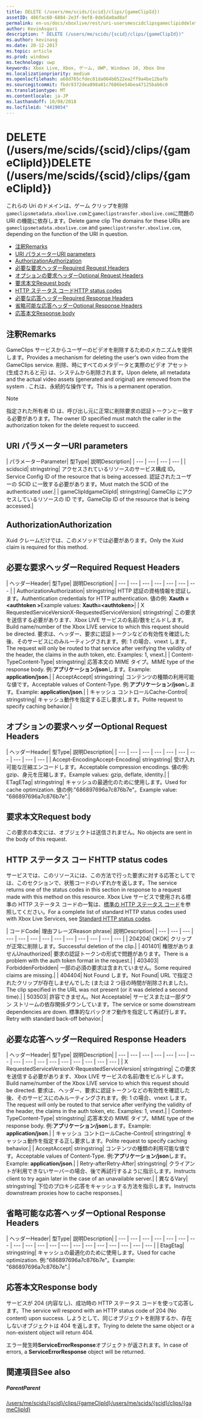 ```yaml
---
title: DELETE (/users/me/scids/{scid}/clips/{gameClipId})
assetID: 486fac60-6884-2e3f-9ef8-8de5da0ad8af
permalink: en-us/docs/xboxlive/rest/uri-usersmescidclipsgameclipiddelete.html
author: KevinAsgari
description: " DELETE (/users/me/scids/{scid}/clips/{gameClipId})"
ms.author: kevinasg
ms.date: 20-12-2017
ms.topic: article
ms.prod: windows
ms.technology: uwp
keywords: Xbox Live, Xbox, ゲーム, UWP, Windows 10, Xbox One
ms.localizationpriority: medium
ms.openlocfilehash: a68d765cfdec81da064b0522ea2ff9a4be12bafb
ms.sourcegitcommit: fbdc9372dea898a01c7686be54bea47125bab6c0
ms.translationtype: MT
ms.contentlocale: ja-JP
ms.lasthandoff: 10/08/2018
ms.locfileid: "4419054"
---
```

# <a name="delete-usersmescidsscidclipsgameclipid"></a><span data-ttu-id="14d2c-104">DELETE (/users/me/scids/{scid}/clips/{gameClipId})</span><span class="sxs-lookup"><span data-stu-id="14d2c-104">DELETE (/users/me/scids/{scid}/clips/{gameClipId})</span></span>
<span data-ttu-id="14d2c-105">これらの Uri のドメインは、ゲーム クリップを削除`gameclipsmetadata.xboxlive.com`と`gameclipstransfer.xboxlive.com`に問題の URI の機能に依存します。</span><span class="sxs-lookup"><span data-stu-id="14d2c-105">Delete game clip The domains for these URIs are `gameclipsmetadata.xboxlive.com` and `gameclipstransfer.xboxlive.com`, depending on the function of the URI in question.</span></span>
 
  * [<span data-ttu-id="14d2c-106">注釈</span><span class="sxs-lookup"><span data-stu-id="14d2c-106">Remarks</span></span>](#ID4EX)
  * [<span data-ttu-id="14d2c-107">URI パラメーター</span><span class="sxs-lookup"><span data-stu-id="14d2c-107">URI parameters</span></span>](#ID4ECB)
  * [<span data-ttu-id="14d2c-108">Authorization</span><span class="sxs-lookup"><span data-stu-id="14d2c-108">Authorization</span></span>](#ID4ENB)
  * [<span data-ttu-id="14d2c-109">必要な要求ヘッダー</span><span class="sxs-lookup"><span data-stu-id="14d2c-109">Required Request Headers</span></span>](#ID4EYB)
  * [<span data-ttu-id="14d2c-110">オプションの要求ヘッダー</span><span class="sxs-lookup"><span data-stu-id="14d2c-110">Optional Request Headers</span></span>](#ID4EEE)
  * [<span data-ttu-id="14d2c-111">要求本文</span><span class="sxs-lookup"><span data-stu-id="14d2c-111">Request body</span></span>](#ID4ENF)
  * [<span data-ttu-id="14d2c-112">HTTP ステータス コード</span><span class="sxs-lookup"><span data-stu-id="14d2c-112">HTTP status codes</span></span>](#ID4EYF)
  * [<span data-ttu-id="14d2c-113">必要な応答ヘッダー</span><span class="sxs-lookup"><span data-stu-id="14d2c-113">Required Response Headers</span></span>](#ID4EIAAC)
  * [<span data-ttu-id="14d2c-114">省略可能な応答ヘッダー</span><span class="sxs-lookup"><span data-stu-id="14d2c-114">Optional Response Headers</span></span>](#ID4E2CAC)
  * [<span data-ttu-id="14d2c-115">応答本文</span><span class="sxs-lookup"><span data-stu-id="14d2c-115">Response body</span></span>](#ID4E2DAC)
 
<a id="ID4EX"></a>

 
## <a name="remarks"></a><span data-ttu-id="14d2c-116">注釈</span><span class="sxs-lookup"><span data-stu-id="14d2c-116">Remarks</span></span>
 
<span data-ttu-id="14d2c-117">GameClips サービスからユーザーのビデオを削除するためのメカニズムを提供します。</span><span class="sxs-lookup"><span data-stu-id="14d2c-117">Provides a mechanism for deleting the user's own video from the GameClips service.</span></span> <span data-ttu-id="14d2c-118">削除、時にすべてのメタデータと実際のビデオ アセット (生成されると元) は、システムから削除されます。</span><span class="sxs-lookup"><span data-stu-id="14d2c-118">Upon delete, all metadata and the actual video assets (generated and original) are removed from the system .</span></span> <span data-ttu-id="14d2c-119">これは、永続的な操作です。</span><span class="sxs-lookup"><span data-stu-id="14d2c-119">This is a permanent operation.</span></span> 

> [!NOTE] 
> <span data-ttu-id="14d2c-120">指定された所有者 ID は、呼び出し元に正常に削除要求の認証トークンと一致する必要があります。</span><span class="sxs-lookup"><span data-stu-id="14d2c-120">The owner ID specified must match the caller in the authorization token for the delete request to succeed.</span></span> 


  
<a id="ID4ECB"></a>

 
## <a name="uri-parameters"></a><span data-ttu-id="14d2c-121">URI パラメーター</span><span class="sxs-lookup"><span data-stu-id="14d2c-121">URI parameters</span></span>
 
| <span data-ttu-id="14d2c-122">パラメーター</span><span class="sxs-lookup"><span data-stu-id="14d2c-122">Parameter</span></span>| <span data-ttu-id="14d2c-123">型</span><span class="sxs-lookup"><span data-stu-id="14d2c-123">Type</span></span>| <span data-ttu-id="14d2c-124">説明</span><span class="sxs-lookup"><span data-stu-id="14d2c-124">Description</span></span>| 
| --- | --- | --- | --- | 
| <span data-ttu-id="14d2c-125">scid</span><span class="sxs-lookup"><span data-stu-id="14d2c-125">scid</span></span>| <span data-ttu-id="14d2c-126">string</span><span class="sxs-lookup"><span data-stu-id="14d2c-126">string</span></span>| <span data-ttu-id="14d2c-127">アクセスされているリソースのサービス構成 ID。</span><span class="sxs-lookup"><span data-stu-id="14d2c-127">Service Config ID of the resource that is being accessed.</span></span> <span data-ttu-id="14d2c-128">認証されたユーザーの SCID に一致する必要があります。</span><span class="sxs-lookup"><span data-stu-id="14d2c-128">Must match the SCID of the authenticated user.</span></span>| 
| <span data-ttu-id="14d2c-129">gameClipId</span><span class="sxs-lookup"><span data-stu-id="14d2c-129">gameClipId</span></span>| <span data-ttu-id="14d2c-130">string</span><span class="sxs-lookup"><span data-stu-id="14d2c-130">string</span></span>| <span data-ttu-id="14d2c-131">GameClip にアクセスしているリソースの ID です。</span><span class="sxs-lookup"><span data-stu-id="14d2c-131">GameClip ID of the resource that is being accessed.</span></span>| 
  
<a id="ID4ENB"></a>

 
## <a name="authorization"></a><span data-ttu-id="14d2c-132">Authorization</span><span class="sxs-lookup"><span data-stu-id="14d2c-132">Authorization</span></span>
 
<span data-ttu-id="14d2c-133">Xuid クレームだけでは、このメソッドでは必要があります。</span><span class="sxs-lookup"><span data-stu-id="14d2c-133">Only the Xuid claim is required for this method.</span></span>
  
<a id="ID4EYB"></a>

 
## <a name="required-request-headers"></a><span data-ttu-id="14d2c-134">必要な要求ヘッダー</span><span class="sxs-lookup"><span data-stu-id="14d2c-134">Required Request Headers</span></span>
 
| <span data-ttu-id="14d2c-135">ヘッダー</span><span class="sxs-lookup"><span data-stu-id="14d2c-135">Header</span></span>| <span data-ttu-id="14d2c-136">型</span><span class="sxs-lookup"><span data-stu-id="14d2c-136">Type</span></span>| <span data-ttu-id="14d2c-137">説明</span><span class="sxs-lookup"><span data-stu-id="14d2c-137">Description</span></span>| 
| --- | --- | --- | --- | --- | --- | --- | 
| <span data-ttu-id="14d2c-138">Authorization</span><span class="sxs-lookup"><span data-stu-id="14d2c-138">Authorization</span></span>| <span data-ttu-id="14d2c-139">string</span><span class="sxs-lookup"><span data-stu-id="14d2c-139">string</span></span>| <span data-ttu-id="14d2c-140">HTTP 認証の資格情報を認証します。</span><span class="sxs-lookup"><span data-stu-id="14d2c-140">Authentication credentials for HTTP authentication.</span></span> <span data-ttu-id="14d2c-141">値の例: <b>Xauth =&lt;authtoken ></b></span><span class="sxs-lookup"><span data-stu-id="14d2c-141">Example values: <b>Xauth=&lt;authtoken></b></span></span>| 
| <span data-ttu-id="14d2c-142">X RequestedServiceVersion</span><span class="sxs-lookup"><span data-stu-id="14d2c-142">X-RequestedServiceVersion</span></span>| <span data-ttu-id="14d2c-143">string</span><span class="sxs-lookup"><span data-stu-id="14d2c-143">string</span></span>| <span data-ttu-id="14d2c-144">この要求を送信する必要があります、Xbox LIVE サービスの名前/数をビルドします。</span><span class="sxs-lookup"><span data-stu-id="14d2c-144">Build name/number of the Xbox LIVE service to which this request should be directed.</span></span> <span data-ttu-id="14d2c-145">要求は、ヘッダー、要求に認証トークンなどの有効性を確認した後、そのサービスにのみルーティングされます。例: 1 の場合、vnext します。</span><span class="sxs-lookup"><span data-stu-id="14d2c-145">The request will only be routed to that service after verifying the validity of the header, the claims in the auth token, etc. Examples: 1, vnext.</span></span>| 
| <span data-ttu-id="14d2c-146">Content-Type</span><span class="sxs-lookup"><span data-stu-id="14d2c-146">Content-Type</span></span>| <span data-ttu-id="14d2c-147">string</span><span class="sxs-lookup"><span data-stu-id="14d2c-147">string</span></span>| <span data-ttu-id="14d2c-148">応答本文の MIME タイプ。</span><span class="sxs-lookup"><span data-stu-id="14d2c-148">MIME type of the response body.</span></span> <span data-ttu-id="14d2c-149">例:<b>アプリケーション/json</b>します。</span><span class="sxs-lookup"><span data-stu-id="14d2c-149">Example: <b>application/json</b>.</span></span>| 
| <span data-ttu-id="14d2c-150">Accept</span><span class="sxs-lookup"><span data-stu-id="14d2c-150">Accept</span></span>| <span data-ttu-id="14d2c-151">string</span><span class="sxs-lookup"><span data-stu-id="14d2c-151">string</span></span>| <span data-ttu-id="14d2c-152">コンテンツの種類の利用可能な値です。</span><span class="sxs-lookup"><span data-stu-id="14d2c-152">Acceptable values of Content-Type.</span></span> <span data-ttu-id="14d2c-153">例:<b>アプリケーション/json</b>します。</span><span class="sxs-lookup"><span data-stu-id="14d2c-153">Example: <b>application/json</b>.</span></span>| 
| <span data-ttu-id="14d2c-154">キャッシュ コントロール</span><span class="sxs-lookup"><span data-stu-id="14d2c-154">Cache-Control</span></span>| <span data-ttu-id="14d2c-155">string</span><span class="sxs-lookup"><span data-stu-id="14d2c-155">string</span></span>| <span data-ttu-id="14d2c-156">キャッシュ動作を指定する正し要求します。</span><span class="sxs-lookup"><span data-stu-id="14d2c-156">Polite request to specify caching behavior.</span></span>| 
  
<a id="ID4EEE"></a>

 
## <a name="optional-request-headers"></a><span data-ttu-id="14d2c-157">オプションの要求ヘッダー</span><span class="sxs-lookup"><span data-stu-id="14d2c-157">Optional Request Headers</span></span>
 
| <span data-ttu-id="14d2c-158">ヘッダー</span><span class="sxs-lookup"><span data-stu-id="14d2c-158">Header</span></span>| <span data-ttu-id="14d2c-159">型</span><span class="sxs-lookup"><span data-stu-id="14d2c-159">Type</span></span>| <span data-ttu-id="14d2c-160">説明</span><span class="sxs-lookup"><span data-stu-id="14d2c-160">Description</span></span>| 
| --- | --- | --- | --- | --- | --- | --- | --- | --- | --- | 
| <span data-ttu-id="14d2c-161">Accept-Encoding</span><span class="sxs-lookup"><span data-stu-id="14d2c-161">Accept-Encoding</span></span>| <span data-ttu-id="14d2c-162">string</span><span class="sxs-lookup"><span data-stu-id="14d2c-162">string</span></span>| <span data-ttu-id="14d2c-163">受け入れ可能な圧縮エンコードします。</span><span class="sxs-lookup"><span data-stu-id="14d2c-163">Acceptable compression encodings.</span></span> <span data-ttu-id="14d2c-164">値の例: gzip、身元を圧縮します。</span><span class="sxs-lookup"><span data-stu-id="14d2c-164">Example values: gzip, deflate, identity.</span></span>| 
| <span data-ttu-id="14d2c-165">ETag</span><span class="sxs-lookup"><span data-stu-id="14d2c-165">ETag</span></span>| <span data-ttu-id="14d2c-166">string</span><span class="sxs-lookup"><span data-stu-id="14d2c-166">string</span></span>| <span data-ttu-id="14d2c-167">キャッシュの最適化のために使用します。</span><span class="sxs-lookup"><span data-stu-id="14d2c-167">Used for cache optimization.</span></span> <span data-ttu-id="14d2c-168">値の例:"686897696a7c876b7e"。</span><span class="sxs-lookup"><span data-stu-id="14d2c-168">Example value: "686897696a7c876b7e".</span></span>| 
  
<a id="ID4ENF"></a>

 
## <a name="request-body"></a><span data-ttu-id="14d2c-169">要求本文</span><span class="sxs-lookup"><span data-stu-id="14d2c-169">Request body</span></span>
 
<span data-ttu-id="14d2c-170">この要求の本文には、オブジェクトは送信されません。</span><span class="sxs-lookup"><span data-stu-id="14d2c-170">No objects are sent in the body of this request.</span></span>
  
<a id="ID4EYF"></a>

 
## <a name="http-status-codes"></a><span data-ttu-id="14d2c-171">HTTP ステータス コード</span><span class="sxs-lookup"><span data-stu-id="14d2c-171">HTTP status codes</span></span>
 
<span data-ttu-id="14d2c-172">サービスでは、このリソースには、この方法で行った要求に対する応答としてでは、このセクションで、状態コードのいずれかを返します。</span><span class="sxs-lookup"><span data-stu-id="14d2c-172">The service returns one of the status codes in this section in response to a request made with this method on this resource.</span></span> <span data-ttu-id="14d2c-173">Xbox Live サービスで使用される標準の HTTP ステータス コードの一覧は、[標準の HTTP ステータス コード](../../additional/httpstatuscodes.md)を参照してください。</span><span class="sxs-lookup"><span data-stu-id="14d2c-173">For a complete list of standard HTTP status codes used with Xbox Live Services, see [Standard HTTP status codes](../../additional/httpstatuscodes.md).</span></span>
 
| <span data-ttu-id="14d2c-174">コード</span><span class="sxs-lookup"><span data-stu-id="14d2c-174">Code</span></span>| <span data-ttu-id="14d2c-175">理由フレーズ</span><span class="sxs-lookup"><span data-stu-id="14d2c-175">Reason phrase</span></span>| <span data-ttu-id="14d2c-176">説明</span><span class="sxs-lookup"><span data-stu-id="14d2c-176">Description</span></span>| 
| --- | --- | --- | --- | --- | --- | --- | --- | --- | --- | --- | --- | --- | 
| <span data-ttu-id="14d2c-177">204</span><span class="sxs-lookup"><span data-stu-id="14d2c-177">204</span></span>| <span data-ttu-id="14d2c-178">OK</span><span class="sxs-lookup"><span data-stu-id="14d2c-178">OK</span></span>| <span data-ttu-id="14d2c-179">クリップが正常に削除します。</span><span class="sxs-lookup"><span data-stu-id="14d2c-179">Successful deletion of the clip.</span></span>| 
| <span data-ttu-id="14d2c-180">401</span><span class="sxs-lookup"><span data-stu-id="14d2c-180">401</span></span>| <span data-ttu-id="14d2c-181">権限がありません</span><span class="sxs-lookup"><span data-stu-id="14d2c-181">Unauthorized</span></span>| <span data-ttu-id="14d2c-182">要求の認証トークンの形式で問題があります。</span><span class="sxs-lookup"><span data-stu-id="14d2c-182">There is a problem with the auth token format in the request.</span></span>| 
| <span data-ttu-id="14d2c-183">403</span><span class="sxs-lookup"><span data-stu-id="14d2c-183">403</span></span>| <span data-ttu-id="14d2c-184">Forbidden</span><span class="sxs-lookup"><span data-stu-id="14d2c-184">Forbidden</span></span>| <span data-ttu-id="14d2c-185">一部の必須の要求は含まれていません。</span><span class="sxs-lookup"><span data-stu-id="14d2c-185">Some required claims are missing.</span></span>| 
| <span data-ttu-id="14d2c-186">404</span><span class="sxs-lookup"><span data-stu-id="14d2c-186">404</span></span>| <span data-ttu-id="14d2c-187">Not Found します。</span><span class="sxs-lookup"><span data-stu-id="14d2c-187">Not Found</span></span>| <span data-ttu-id="14d2c-188">URL で指定されたクリップが存在しませんでした (または 2 つ目の時間が削除されました)。</span><span class="sxs-lookup"><span data-stu-id="14d2c-188">The clip specified in the URL was not present (or it was deleted a second time).</span></span>| 
| <span data-ttu-id="14d2c-189">503</span><span class="sxs-lookup"><span data-stu-id="14d2c-189">503</span></span>| <span data-ttu-id="14d2c-190">許容できません。</span><span class="sxs-lookup"><span data-stu-id="14d2c-190">Not Acceptable</span></span>| <span data-ttu-id="14d2c-191">サービスまたは一部ダウン ストリームの依存関係ダウンしています。</span><span class="sxs-lookup"><span data-stu-id="14d2c-191">The service or some downstream dependencies are down.</span></span> <span data-ttu-id="14d2c-192">標準的なバックオフ動作を指定して再試行します。</span><span class="sxs-lookup"><span data-stu-id="14d2c-192">Retry with standard back-off behavior.</span></span>| 
  
<a id="ID4EIAAC"></a>

 
## <a name="required-response-headers"></a><span data-ttu-id="14d2c-193">必要な応答ヘッダー</span><span class="sxs-lookup"><span data-stu-id="14d2c-193">Required Response Headers</span></span>
 
| <span data-ttu-id="14d2c-194">ヘッダー</span><span class="sxs-lookup"><span data-stu-id="14d2c-194">Header</span></span>| <span data-ttu-id="14d2c-195">型</span><span class="sxs-lookup"><span data-stu-id="14d2c-195">Type</span></span>| <span data-ttu-id="14d2c-196">説明</span><span class="sxs-lookup"><span data-stu-id="14d2c-196">Description</span></span>| 
| --- | --- | --- | --- | --- | --- | --- | --- | --- | --- | --- | --- | --- | --- | --- | --- | 
| <span data-ttu-id="14d2c-197">X RequestedServiceVersion</span><span class="sxs-lookup"><span data-stu-id="14d2c-197">X-RequestedServiceVersion</span></span>| <span data-ttu-id="14d2c-198">string</span><span class="sxs-lookup"><span data-stu-id="14d2c-198">string</span></span>| <span data-ttu-id="14d2c-199">この要求を送信する必要があります、Xbox LIVE サービスの名前/数をビルドします。</span><span class="sxs-lookup"><span data-stu-id="14d2c-199">Build name/number of the Xbox LIVE service to which this request should be directed.</span></span> <span data-ttu-id="14d2c-200">要求は、ヘッダー、要求に認証トークンなどの有効性を確認した後、そのサービスにのみルーティングされます。例: 1 の場合、vnext します。</span><span class="sxs-lookup"><span data-stu-id="14d2c-200">The request will only be routed to that service after verifying the validity of the header, the claims in the auth token, etc. Examples: 1, vnext.</span></span>| 
| <span data-ttu-id="14d2c-201">Content-Type</span><span class="sxs-lookup"><span data-stu-id="14d2c-201">Content-Type</span></span>| <span data-ttu-id="14d2c-202">string</span><span class="sxs-lookup"><span data-stu-id="14d2c-202">string</span></span>| <span data-ttu-id="14d2c-203">応答本文の MIME タイプ。</span><span class="sxs-lookup"><span data-stu-id="14d2c-203">MIME type of the response body.</span></span> <span data-ttu-id="14d2c-204">例:<b>アプリケーション/json</b>します。</span><span class="sxs-lookup"><span data-stu-id="14d2c-204">Example: <b>application/json</b>.</span></span>| 
| <span data-ttu-id="14d2c-205">キャッシュ コントロール</span><span class="sxs-lookup"><span data-stu-id="14d2c-205">Cache-Control</span></span>| <span data-ttu-id="14d2c-206">string</span><span class="sxs-lookup"><span data-stu-id="14d2c-206">string</span></span>| <span data-ttu-id="14d2c-207">キャッシュ動作を指定する正し要求します。</span><span class="sxs-lookup"><span data-stu-id="14d2c-207">Polite request to specify caching behavior.</span></span>| 
| <span data-ttu-id="14d2c-208">Accept</span><span class="sxs-lookup"><span data-stu-id="14d2c-208">Accept</span></span>| <span data-ttu-id="14d2c-209">string</span><span class="sxs-lookup"><span data-stu-id="14d2c-209">string</span></span>| <span data-ttu-id="14d2c-210">コンテンツの種類の利用可能な値です。</span><span class="sxs-lookup"><span data-stu-id="14d2c-210">Acceptable values of Content-Type.</span></span> <span data-ttu-id="14d2c-211">例:<b>アプリケーション/json</b>します。</span><span class="sxs-lookup"><span data-stu-id="14d2c-211">Example: <b>application/json</b>.</span></span>| 
| <span data-ttu-id="14d2c-212">Retry-after</span><span class="sxs-lookup"><span data-stu-id="14d2c-212">Retry-After</span></span>| <span data-ttu-id="14d2c-213">string</span><span class="sxs-lookup"><span data-stu-id="14d2c-213">string</span></span>| <span data-ttu-id="14d2c-214">クライアントが利用できないサーバーの場合、後で再試行するように指示します。</span><span class="sxs-lookup"><span data-stu-id="14d2c-214">Instructs client to try again later in the case of an unavailable server.</span></span>| 
| <span data-ttu-id="14d2c-215">異なる</span><span class="sxs-lookup"><span data-stu-id="14d2c-215">Vary</span></span>| <span data-ttu-id="14d2c-216">string</span><span class="sxs-lookup"><span data-stu-id="14d2c-216">string</span></span>| <span data-ttu-id="14d2c-217">下位のプロキシ応答をキャッシュする方法を指示します。</span><span class="sxs-lookup"><span data-stu-id="14d2c-217">Instructs downstream proxies how to cache responses.</span></span>| 
  
<a id="ID4E2CAC"></a>

 
## <a name="optional-response-headers"></a><span data-ttu-id="14d2c-218">省略可能な応答ヘッダー</span><span class="sxs-lookup"><span data-stu-id="14d2c-218">Optional Response Headers</span></span>
 
| <span data-ttu-id="14d2c-219">ヘッダー</span><span class="sxs-lookup"><span data-stu-id="14d2c-219">Header</span></span>| <span data-ttu-id="14d2c-220">型</span><span class="sxs-lookup"><span data-stu-id="14d2c-220">Type</span></span>| <span data-ttu-id="14d2c-221">説明</span><span class="sxs-lookup"><span data-stu-id="14d2c-221">Description</span></span>| 
| --- | --- | --- | --- | --- | --- | --- | --- | --- | --- | --- | --- | --- | --- | --- | --- | --- | --- | --- | 
| <span data-ttu-id="14d2c-222">Etag</span><span class="sxs-lookup"><span data-stu-id="14d2c-222">Etag</span></span>| <span data-ttu-id="14d2c-223">string</span><span class="sxs-lookup"><span data-stu-id="14d2c-223">string</span></span>| <span data-ttu-id="14d2c-224">キャッシュの最適化のために使用します。</span><span class="sxs-lookup"><span data-stu-id="14d2c-224">Used for cache optimization.</span></span> <span data-ttu-id="14d2c-225">例:"686897696a7c876b7e"。</span><span class="sxs-lookup"><span data-stu-id="14d2c-225">Example: "686897696a7c876b7e".</span></span>| 
  
<a id="ID4E2DAC"></a>

 
## <a name="response-body"></a><span data-ttu-id="14d2c-226">応答本文</span><span class="sxs-lookup"><span data-stu-id="14d2c-226">Response body</span></span>
 
<span data-ttu-id="14d2c-227">サービスが 204 (内容なし)、成功時の HTTP ステータス コードを使って応答します。</span><span class="sxs-lookup"><span data-stu-id="14d2c-227">The service will respond with an HTTP status code of 204 (No content) upon success.</span></span> <span data-ttu-id="14d2c-228">しようとして、同じオブジェクトを削除するか、存在しないオブジェクトは 404 を返します。</span><span class="sxs-lookup"><span data-stu-id="14d2c-228">Trying to delete the same object or a non-existent object will return 404.</span></span>
 
<span data-ttu-id="14d2c-229">エラー発生時**ServiceErrorResponse**オブジェクトが返されます。</span><span class="sxs-lookup"><span data-stu-id="14d2c-229">In case of errors, a **ServiceErrorResponse** object will be returned.</span></span>
  
<a id="ID4EJEAC"></a>

 
## <a name="see-also"></a><span data-ttu-id="14d2c-230">関連項目</span><span class="sxs-lookup"><span data-stu-id="14d2c-230">See also</span></span>
 
<a id="ID4ELEAC"></a>

 
##### <a name="parent"></a><span data-ttu-id="14d2c-231">Parent</span><span class="sxs-lookup"><span data-stu-id="14d2c-231">Parent</span></span> 

[<span data-ttu-id="14d2c-232">/users/me/scids/{scid}/clips/{gameClipId}</span><span class="sxs-lookup"><span data-stu-id="14d2c-232">/users/me/scids/{scid}/clips/{gameClipId}</span></span>](uri-usersmescidclipsgameclipid.md)

   